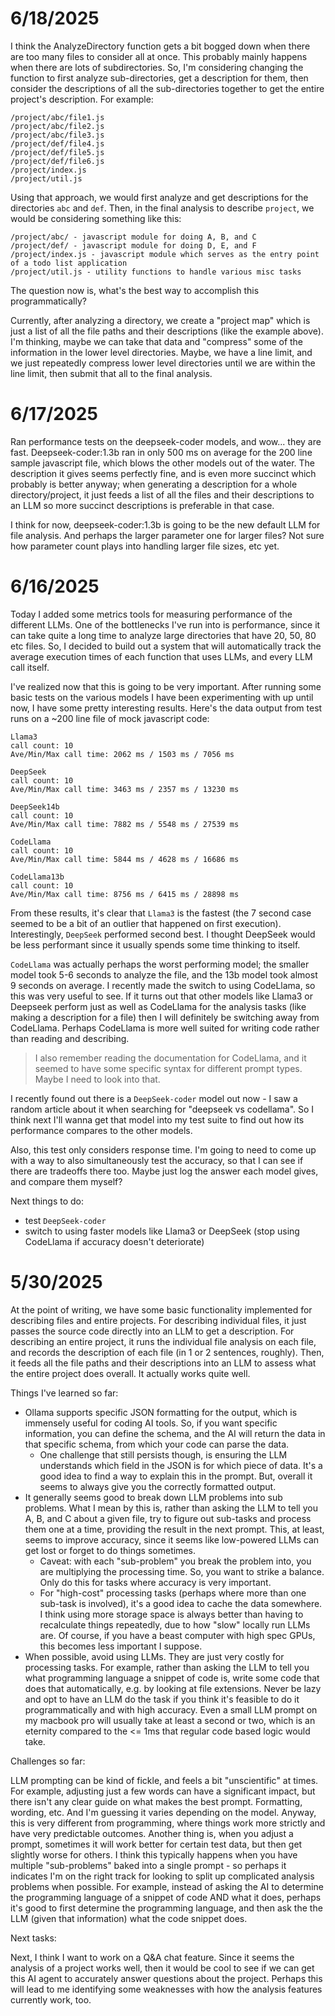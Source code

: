# 6/18/2025

I think the AnalyzeDirectory function gets a bit bogged down when there are too many files to consider all at once. This probably mainly happens when there are lots of subdirectories. So, I'm considering changing the function to first analyze sub-directories, get a description for them, then consider the descriptions of all the sub-directories together to get the entire project's description. For example:

```
/project/abc/file1.js
/project/abc/file2.js
/project/abc/file3.js
/project/def/file4.js
/project/def/file5.js
/project/def/file6.js
/project/index.js
/project/util.js
```

Using that approach, we would first analyze and get descriptions for the directories `abc` and `def`. Then, in the final analysis to describe `project`, we would be considering something like this:

```
/project/abc/ - javascript module for doing A, B, and C
/project/def/ - javascript module for doing D, E, and F
/project/index.js - javascript module which serves as the entry point of a todo list application
/project/util.js - utility functions to handle various misc tasks
```

The question now is, what's the best way to accomplish this programmatically?

Currently, after analyzing a directory, we create a "project map" which is just a list of all the file paths and their descriptions (like the example above).
I'm thinking, maybe we can take that data and "compress" some of the information in the lower level directories. Maybe, we have a line limit, and we just repeatedly compress lower level directories until we are within the line limit, then submit that all to the final analysis.

# 6/17/2025

Ran performance tests on the deepseek-coder models, and wow... they are fast. Deepseek-coder:1.3b ran in only 500 ms on average for the 200 line sample javascript file, which blows the other models out of the water. The description it gives seems perfectly fine, and is even more succinct which probably is better anyway; when generating a description for a whole directory/project, it just feeds a list of all the files and their descriptions to an LLM so more succinct descriptions is preferable in that case.

I think for now, deepseek-coder:1.3b is going to be the new default LLM for file analysis. And perhaps the larger parameter one for larger files? Not sure how parameter count plays into handling larger file sizes, etc yet.

# 6/16/2025

Today I added some metrics tools for measuring performance of the different LLMs. One of the bottlenecks I've run into is performance, since it can take quite a long time to analyze large directories that have 20, 50, 80 etc files. So, I decided to build out a system that will automatically track the average execution times of each function that uses LLMs, and every LLM call itself.

I've realized now that this is going to be very important. After running some basic tests on the various models I have been experimenting with up until now, I have some pretty interesting results. Here's the data output from test runs on a ~200 line file of mock javascript code:

```
Llama3
call count: 10
Ave/Min/Max call time: 2062 ms / 1503 ms / 7056 ms

DeepSeek
call count: 10
Ave/Min/Max call time: 3463 ms / 2357 ms / 13230 ms

DeepSeek14b
call count: 10
Ave/Min/Max call time: 7882 ms / 5548 ms / 27539 ms

CodeLlama
call count: 10
Ave/Min/Max call time: 5844 ms / 4628 ms / 16686 ms

CodeLlama13b
call count: 10
Ave/Min/Max call time: 8756 ms / 6415 ms / 28898 ms
```

From these results, it's clear that `Llama3` is the fastest (the 7 second case seemed to be a bit of an outlier that happened on first execution).
Interestingly, `DeepSeek` performed second best. I thought DeepSeek would be less performant since it usually spends some time thinking to itself.

`CodeLlama` was actually perhaps the worst performing model; the smaller model took 5-6 seconds to analyze the file, and the 13b model took almost 9 seconds on average. I recently made the switch to using CodeLlama, so this was very useful to see. If it turns out that other models like Llama3 or Deepseek perform just as well as CodeLlama for the analysis tasks (like making a description for a file) then I will definitely be switching away from CodeLlama. Perhaps CodeLlama is more well suited for writing code rather than reading and describing.

> I also remember reading the documentation for CodeLlama, and it seemed to have some specific syntax for different prompt types. Maybe I need to look into that.

I recently found out there is a `DeepSeek-coder` model out now - I saw a random article about it when searching for "deepseek vs codellama". So I think next I'll wanna get that model into my test suite to find out how its performance compares to the other models.

Also, this test only considers response time. I'm going to need to come up with a way to also simultaneously test the accuracy, so that I can see if there are tradeoffs there too. Maybe just log the answer each model gives, and compare them myself?

Next things to do:

- test `DeepSeek-coder`
- switch to using faster models like Llama3 or DeepSeek (stop using CodeLlama if accuracy doesn't deteriorate)

# 5/30/2025

At the point of writing, we have some basic functionality implemented for describing files and entire projects. For describing individual files, it just passes the source code directly into an LLM to get a description. For describing an entire project, it runs the individual file analysis on each file, and records the description of each file (in 1 or 2 sentences, roughly). Then, it feeds all the file paths and their descriptions into an LLM to assess what the entire project does overall. It actually works quite well.

Things I've learned so far:

- Ollama supports specific JSON formatting for the output, which is immensely useful for coding AI tools. So, if you want specific information, you can define the schema, and the AI will return the data in that specific schema, from which your code can parse the data.
  - One challenge that still persists though, is ensuring the LLM understands which field in the JSON is for which piece of data. It's a good idea to find a way to explain this in the prompt. But, overall it seems to always give you the correctly formatted output.
- It generally seems good to break down LLM problems into sub problems. What I mean by this is, rather than asking the LLM to tell you A, B, and C about a given file, try to figure out sub-tasks and process them one at a time, providing the result in the next prompt. This, at least, seems to improve accuracy, since it seems like low-powered LLMs can get lost or forget to do things sometimes.
  - Caveat: with each "sub-problem" you break the problem into, you are multiplying the processing time. So, you want to strike a balance. Only do this for tasks where accuracy is very important.
  - For "high-cost" processing tasks (perhaps where more than one sub-task is involved), it's a good idea to cache the data somewhere. I think using more storage space is always better than having to recalculate things repeatedly, due to how "slow" locally run LLMs are. Of course, if you have a beast computer with high spec GPUs, this becomes less important I suppose.
- When possible, avoid using LLMs. They are just very costly for processing tasks. For example, rather than asking the LLM to tell you what programming language a snippet of code is, write some code that does that automatically, e.g. by looking at file extensions. Never be lazy and opt to have an LLM do the task if you think it's feasible to do it programmatically and with high accuracy. Even a small LLM prompt on my macbook pro will usually take at least a second or two, which is an eternity compared to the <= 1ms that regular code based logic would take.

Challenges so far:

LLM prompting can be kind of fickle, and feels a bit "unscientific" at times. For example, adjusting just a few words can have a significant impact, but there isn't any clear guide on what makes the best prompt. Formatting, wording, etc. And I'm guessing it varies depending on the model. Anyway, this is very different from programming, where things work more strictly and have very predictable outcomes. Another thing is, when you adjust a prompt, sometimes it will work better for certain test data, but then get slightly worse for others. I think this typically happens when you have multiple "sub-problems" baked into a single prompt - so perhaps it indicates I'm on the right track for looking to split up complicated analysis problems when possible. For example, instead of asking the AI to determine the programming language of a snippet of code AND what it does, perhaps it's good to first determine the programming language, and then ask the the LLM (given that information) what the code snippet does.

Next tasks:

Next, I think I want to work on a Q&A chat feature. Since it seems the analysis of a project works well, then it would be cool to see if we can get this AI agent to accurately answer questions about the project. Perhaps this will lead to me identifying some weaknesses with how the analysis features currently work, too.
